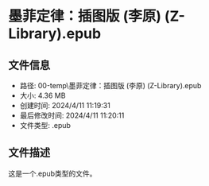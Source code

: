 ﻿# 墨菲定律：插图版 (李原) (Z-Library).epub

## 文件信息
- 路径: 00-temp\墨菲定律：插图版 (李原) (Z-Library).epub
- 大小: 4.36 MB
- 创建时间: 2024/4/11 11:19:31
- 最后修改时间: 2024/4/11 11:20:11
- 文件类型: .epub

## 文件描述
这是一个.epub类型的文件。

